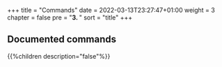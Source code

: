 +++
title = "Commands"
date = 2022-03-13T23:27:47+01:00
weight = 3
chapter = false
pre = "<b>3. </b>"
sort = "title"
+++

## Documented commands

{{%children description="false"%}}
